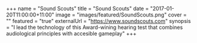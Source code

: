 +++
name = "Sound Scouts"
title = "Sound Scouts"
date = "2017-01-20T11:00:00+11:00"
image = "images/featured/SoundScouts.png"
cover = ""
featured = "true"
externalUrl = "https://www.soundscouts.com"
synopsis = "I lead the technology of this Award-wining hearing test that combines audiological principles with accesible gameplay"
+++